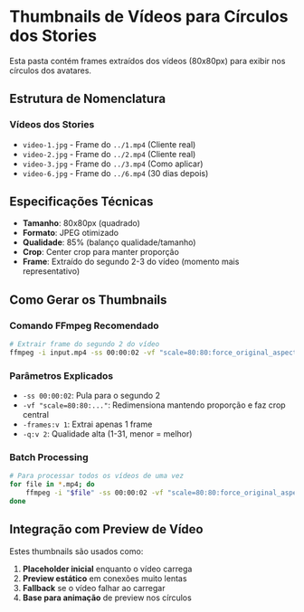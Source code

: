 # Thumbnails de Vídeos para Círculos dos Stories

Esta pasta contém frames extraídos dos vídeos (80x80px) para exibir nos círculos dos avatares.

## Estrutura de Nomenclatura

### Vídeos dos Stories
- `video-1.jpg` - Frame do `../1.mp4` (Cliente real)
- `video-2.jpg` - Frame do `../2.mp4` (Cliente real)
- `video-3.jpg` - Frame do `../3.mp4` (Como aplicar)
- `video-6.jpg` - Frame do `../6.mp4` (30 dias depois)

## Especificações Técnicas
- **Tamanho**: 80x80px (quadrado)
- **Formato**: JPEG otimizado
- **Qualidade**: 85% (balanço qualidade/tamanho)
- **Crop**: Center crop para manter proporção
- **Frame**: Extraído do segundo 2-3 do vídeo (momento mais representativo)

## Como Gerar os Thumbnails

### Comando FFmpeg Recomendado
```bash
# Extrair frame do segundo 2 do vídeo
ffmpeg -i input.mp4 -ss 00:00:02 -vf "scale=80:80:force_original_aspect_ratio=increase,crop=80:80" -frames:v 1 -q:v 2 output.jpg
```

### Parâmetros Explicados
- `-ss 00:00:02`: Pula para o segundo 2
- `-vf "scale=80:80:..."`: Redimensiona mantendo proporção e faz crop central
- `-frames:v 1`: Extrai apenas 1 frame
- `-q:v 2`: Qualidade alta (1-31, menor = melhor)

### Batch Processing
```bash
# Para processar todos os vídeos de uma vez
for file in *.mp4; do
    ffmpeg -i "$file" -ss 00:00:02 -vf "scale=80:80:force_original_aspect_ratio=increase,crop=80:80" -frames:v 1 -q:v 2 "thumbnails/${file%.*}.jpg"
done
```

## Integração com Preview de Vídeo
Estes thumbnails são usados como:
1. **Placeholder inicial** enquanto o vídeo carrega
2. **Preview estático** em conexões muito lentas  
3. **Fallback** se o vídeo falhar ao carregar
4. **Base para animação** de preview nos círculos
